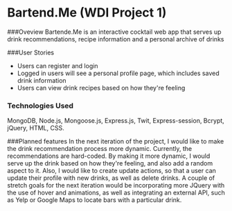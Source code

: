 # Bartend.Me (WDI Project 1)


###Oveview
Bartende.Me is an interactive cocktail web app that serves up drink recommendations, recipe information and a personal archive of drinks

###User Stories
* Users can register and login
* Logged in users will see a personal profile page, which includes saved drink information
* Users can view drink recipes based on how they're feeling 


### Technologies Used
MongoDB, Node.js, Mongoose.js, Express.js, Twit, Express-session, Bcrypt, jQuery, HTML, CSS.

 
###Planned features
In the next iteration of the project, I would like to make the drink recommendation process more dynamic. Currently, the recommendations are hard-coded. By making it more dynamic, I would serve up the drink based on how they're feeling, and also add a random aspect to it. Also, I would like to create update actions, so that a user can update their profile with new drinks, as well as delete drinks. A couple of stretch goals for the next iteration would be incorporating more JQuery with the use of hover and animations, as well as integrating an external API, such as Yelp or Google Maps to locate bars with a particular drink.  

